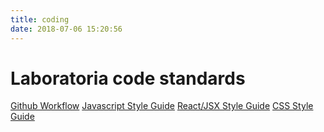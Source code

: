 ```yaml
---
title: coding
date: 2018-07-06 15:20:56
---
```


# Laboratoria code standards

[Github Workflow](/code-standards/github-workflow/)
[Javascript Style Guide](/code-standards/javascript-style-guide/)
[React/JSX Style Guide](/code-standards/react-jsx-style-guide/)
[CSS Style Guide](/code-standards/css-style-guide/)
